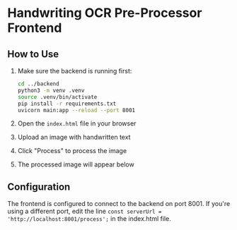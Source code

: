 # Handwriting OCR Pre-Processor Frontend

## How to Use

1. Make sure the backend is running first:
   ```bash
   cd ../backend
   python3 -m venv .venv
   source .venv/bin/activate
   pip install -r requirements.txt
   uvicorn main:app --reload --port 8001
   ```

2. Open the `index.html` file in your browser

3. Upload an image with handwritten text

4. Click "Process" to process the image

5. The processed image will appear below

## Configuration

The frontend is configured to connect to the backend on port 8001. If you're using a different port, edit the line `const serverUrl = 'http://localhost:8001/process';` in the index.html file.